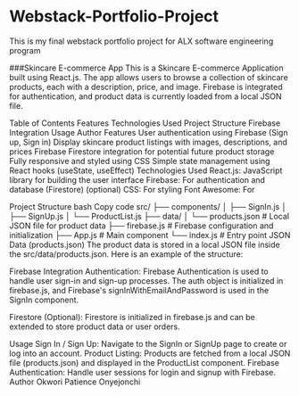 # Webstack-Portfolio-Project
This is my final webstack portfolio project for ALX software engineering program

###Skincare E-commerce App
This is a Skincare E-commerce Application built using React.js. The app allows users to browse a collection of skincare products, each with a description, price, and image. Firebase is integrated for authentication, and product data is currently loaded from a local JSON file.

Table of Contents
Features
Technologies Used
Project Structure
Firebase Integration
Usage
Author
Features
User authentication using Firebase (Sign up, Sign in)
Display skincare product listings with images, descriptions, and prices
Firebase Firestore integration for potential future product storage
Fully responsive and styled using CSS
Simple state management using React hooks (useState, useEffect)
Technologies Used
React.js: JavaScript library for building the user interface
Firebase: For authentication and database (Firestore) (optional)
CSS: For styling
Font Awesome: For

Project Structure
bash
Copy code
src/
 ├── components/
 │   ├── SignIn.js
 │   ├── SignUp.js
 │   └── ProductList.js
 ├── data/
 │   └── products.json   # Local JSON file for product data
 ├── firebase.js         # Firebase configuration and initialization
 ├── App.js              # Main component
 └── index.js            # Entry point
JSON Data (products.json)
The product data is stored in a local JSON file inside the src/data/products.json. Here is an example of the structure:

Firebase Integration
Authentication: Firebase Authentication is used to handle user sign-in and sign-up processes. The auth object is initialized in firebase.js, and Firebase's signInWithEmailAndPassword is used in the SignIn component.

Firestore (Optional): Firestore is initialized in firebase.js and can be extended to store product data or user orders.

Usage
Sign In / Sign Up: Navigate to the SignIn or SignUp page to create or log into an account.
Product Listing: Products are fetched from a local JSON file (products.json) and displayed in the ProductList component.
Firebase Authentication: Handle user sessions for login and signup with Firebase.
Author
Okwori Patience Onyejonchi


